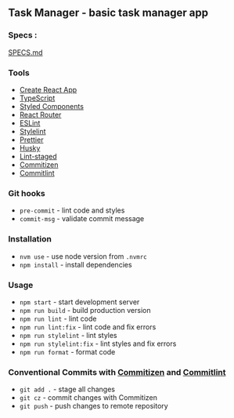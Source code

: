 ## Task Manager - basic task manager app

### Specs :

[SPECS.md](SPECS.md)

### Tools

- [Create React App](https://facebook.github.io/react/)
- [TypeScript](https://www.typescriptlang.org/)
- [Styled Components](https://styled-components.com/)
- [React Router](https://reactrouter.com/en/main/)
- [ESLint](http://eslint.org/)
- [Stylelint](https://stylelint.io/)
- [Prettier](https://prettier.io/)
- [Husky](https://typicode.github.io/husky/)
- [Lint-staged](https://github.com/okonet/lint-staged/)
- [Commitizen](https://github.com/commitizen/cz-cli/)
- [Commitlint](https://commitlint.js.org/#/)

### Git hooks

- `pre-commit` - lint code and styles
- `commit-msg` - validate commit message

### Installation

- `nvm use` - use node version from `.nvmrc`
- `npm install` - install dependencies

### Usage

- `npm start` - start development server
- `npm run build` - build production version
- `npm run lint` - lint code
- `npm run lint:fix` - lint code and fix errors
- `npm run stylelint` - lint styles
- `npm run stylelint:fix` - lint styles and fix errors
- `npm run format` - format code

### Conventional Commits with [Commitizen](https://github.com/commitizen/cz-cli/) and [Commitlint](https://commitlint.js.org/#/)

- `git add .` - stage all changes
- `git cz` - commit changes with Commitizen
- `git push` - push changes to remote repository
